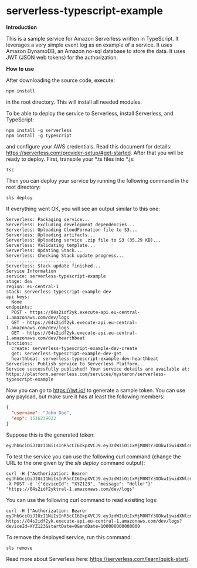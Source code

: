 # serverless-typescript-example
**Introduction**

This is a sample service for Amazon Serverless written in TypeScript. It leverages a very simple event log as en example of a service. It uses Amazon DynamoDB, an Amazon no-sql database to store the data. It uses JWT (JSON web tokens) for the authorization.

**How to use**

After downloading the source code, execute:
```
npm install
```
in the root directory. This will install all needed modules.

To be able to deploy the service to Serverless, install Serverless, and TypeScript:
```
npm install -g serverless
npm install -g typescript
```
and configure your AWS credentials. Read this document for details: https://serverless.com/provider-setup/#get-started. After that you will be ready to deploy. 
First, transpile your *.ts files into *.js:
```
tsc
```
Then you can deploy your service by running the following command in the root directory:
```
sls deploy
```
If everything went OK, you will see an output similar to this one:
```
Serverless: Packaging service...
Serverless: Excluding development dependencies...
Serverless: Uploading CloudFormation file to S3...
Serverless: Uploading artifacts...
Serverless: Uploading service .zip file to S3 (35.29 KB)...
Serverless: Validating template...
Serverless: Updating Stack...
Serverless: Checking Stack update progress...
..........................
Serverless: Stack update finished...
Service Information
service: serverless-typescript-example
stage: dev
region: eu-central-1
stack: serverless-typescript-example-dev
api keys:
  None
endpoints:
  POST - https://04s2idf2yk.execute-api.eu-central-1.amazonaws.com/dev/logs
  GET - https://04s2idf2yk.execute-api.eu-central-1.amazonaws.com/dev/logs
  GET - https://04s2idf2yk.execute-api.eu-central-1.amazonaws.com/dev/hearthbeat
functions:
  create: serverless-typescript-example-dev-create
  get: serverless-typescript-example-dev-get
  hearthbeat: serverless-typescript-example-dev-hearthbeat
Serverless: Publish service to Serverless Platform...
Service successfully published! Your service details are available at:
https://platform.serverless.com/services/mysteron/serverless-typescript-example
```

Now you can go to https://jwt.io/ to generate a sample token. You can use any payload, but make sure it has at least the following members:
```json
{
  "username": "John Doe",
  "exp": 1516239022
}
```

Suppose this is the generated token:
```
eyJhbGciOiJIUzI1NiIsInR5cCI6IkpXVCJ9.eyJzdWIiOiIxMjM0NTY3ODkwIiwidXNlcm5hbWUiOiJKb2huIERvZSIsImlhdCI6MTUxNjIzOTAyMiwiZXhwIjoxNTE2MjM5MDIyfQ.T84x2F7uhWmBGKGQHNqCuYs0EncWhgXDhG8Wb_IAxL4
```

To test the service you can use the following curl command (change the URL to the one given by the _sls deploy_ command output):

```
curl -H {"Authorization: Bearer eyJhbGciOiJIUzI1NiIsInR5cCI6IkpXVCJ9.eyJzdWIiOiIxMjM0NTY3ODkwIiwidXNlcm5hbWUiOiJKb2huIERvZSIsImlhdCI6MTUxNjIzOTAyMiwiZXhwIjoxNTE2MjM5MDIyfQ.T84x2F7uhWmBGKGQHNqCuYs0EncWhgXDhG8Wb_IAxL4"} -X POST -d '{"deviceId": "XYZ123", "message": "Hello!"}' "https://04s2idf2yktral-1.amazonaws.com/dev/logs"
```

You can use the following curl command to read exisiting logs:
```
curl -H {"Authorization: Bearer eyJhbGciOiJIUzI1NiIsInR5cCI6IkpXVCJ9.eyJzdWIiOiIxMjM0NTY3ODkwIiwidXNlcm5hbWUiOiJKb2huIERvZSIsImlhdCI6MTUxNjIzOTAyMiwiZXhwIjoxNTE2MjM5MDIyfQ.T84x2F7uhWmBGKGQHNqCuYs0EncWhgXDhG8Wb_IAxL4"} https://04s2idf2yk.execute-api.eu-central-1.amazonaws.com/dev/logs?deviceId=XYZ123&startDate=0&endDate=100000000000000
```

To remove the deployed service, run this command:
```
sls remove
```

Read more about Serverless here: https://serverless.com/learn/quick-start/.
